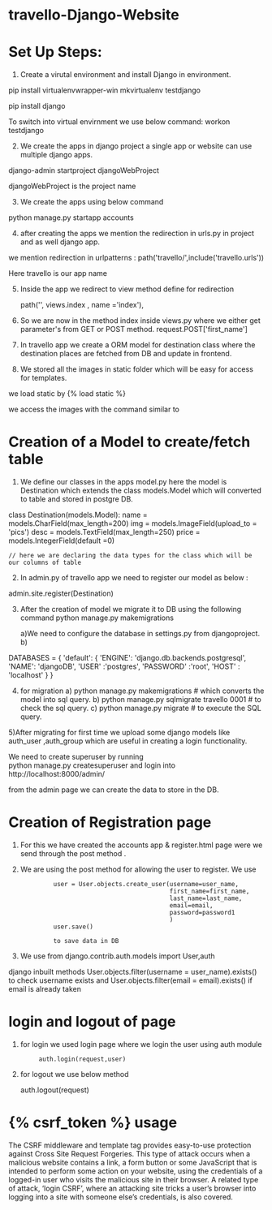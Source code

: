 # travello-Django-Website

# Set Up Steps:

1) Create a virutal environment and install Django in environment. 

pip install virtualenvwrapper-win
mkvirtualenv testdjango

pip install django

To switch into virtual envirnment we use below command:
workon testdjango

2) We create the apps in django project a single app or website can use multiple django apps.

django-admin startproject djangoWebProject

djangoWebProject is the project name

3) We create the apps using below command 

python manage.py startapp accounts

4) after creating the apps we mention the redirection in urls.py in project and as well django app.

we mention redirection in urlpatterns :
    path('travello/',include('travello.urls'))
	
Here travello is our app name	

5)	Inside the app we redirect to view method define for redirection

    path('', views.index , name ='index'),
	
6) So we are now in the method index inside views.py where we either get parameter's from GET or POST method.
 request.POST['first_name']
 
7) In travello app we create a ORM model for destination class where the destination places are fetched from DB and update in frontend.

8) We stored all the images in static folder which will be easy for access for templates.

we load static by {% load static %}

we access the images with the command similar to 

 <link rel="stylesheet" type="text/css" href="{% static 'styles/responsive.css' %}">


# Creation of a Model to create/fetch table

1) We define our classes in the apps model.py here the model is Destination which extends the class models.Model
which will converted to table and stored in postgre DB.

class Destination(models.Model):
    name = models.CharField(max_length=200)
    img = models.ImageField(upload_to = 'pics')
    desc = models.TextField(max_length=250)
    price = models.IntegerField(default =0)
	
	// here we are declaring the data types for the class which will be our columns of table
	
2) In admin.py of travello app we need to register our model as below :

admin.site.register(Destination) 

3) After the creation of model we migrate it to DB using the following command
python manage.py makemigrations  

	a)We need to configure the database in settings.py from djangoproject.
	b) 
	
DATABASES = {
    'default': {
        'ENGINE': 'django.db.backends.postgresql',
        'NAME': 'djangoDB',
        'USER' :'postgres',
        'PASSWORD' :'root',
        'HOST' : 'localhost'
    }
}

4) for migration 
	a) python manage.py makemigrations   # which converts the model into sql query.
	b) python manage.py sqlmigrate travello 0001 # to check the sql query.
	c) python manage.py migrate # to execute the SQL query.

5)After migrating for first time we upload some django models like auth_user ,auth_group which are useful in creating a login functionality.

We need to create superuser by running  
python manage.py createsuperuser and login into http://localhost:8000/admin/

from the admin page we can create the data to store in the DB.

# Creation of Registration page

1) For this we have created the accounts app & register.html page were we send through the post method .

2) We are using the post method  for allowing the user to register.
We use 
 
                user = User.objects.create_user(username=user_name,
                                                first_name=first_name,
                                                last_name=last_name,
                                                email=email,
                                                password=password1                                         
                                                )
                user.save()
				
				to save data in DB

3) We use 
from django.contrib.auth.models import User,auth

django inbuilt methods User.objects.filter(username = user_name).exists() to check username exists
and User.objects.filter(email = email).exists() if email is already taken

# login and logout of page

1) for login we used login page where we login the user using auth module

            auth.login(request,user)
2) for logout we use below method

    auth.logout(request)


# {% csrf_token %} usage 

The CSRF middleware and template tag provides easy-to-use protection against Cross Site Request Forgeries. This type of attack occurs when a malicious website contains a link, a form button or some JavaScript that is intended to perform some action on your website, using the credentials of a logged-in user who visits the malicious site in their browser. A related type of attack, ‘login CSRF’, where an attacking site tricks a user’s browser into logging into a site with someone else’s credentials, is also covered.


 